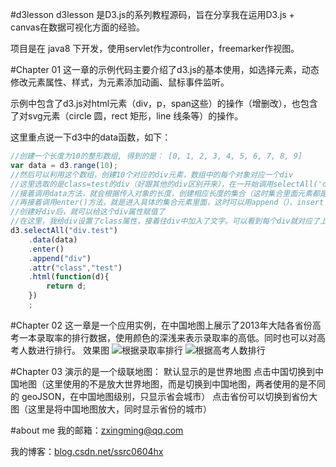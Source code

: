 #d3lesson
d3lesson 是D3.js的系列教程源码，旨在分享我在运用D3.js + canvas在数据可视化方面的经验。

项目是在 java8 下开发，使用servlet作为controller，freemarker作视图。

#Chapter 01
这一章的示例代码主要介绍了d3.js的基本使用，如选择元素，动态修改元素属性、样式，为元素添加动画、鼠标事件监听。

示例中包含了d3.js对html元素（div，p，span这些）的操作（增删改），也包含了对svg元素（circle 圆，rect 矩形，line 线条等）的操作。

这里重点说一下d3中的data函数，如下：
```javascript
//创建一个长度为10的整形数组, 得到的是： [0, 1, 2, 3, 4, 5, 6, 7, 8, 9]
var data = d3.range(10);
//然后可以利用这个数组，创建10个对应的div元素，数组中的每个对象对应一个div
//这里选取的是class=test的div（好跟其他的div区别开来），在一开始调用selectAll('div.test')得到的其实是一个空集合
//接着调用data方法，就会根据传入对象的长度，创建相应长度的集合（这时集合里面元素都是空的，是给之后的div预留的空位置）
//再接着调用enter()方法，就是进入具体的集合元素里面，这时可以用append（）、insert（）这些方法创建html元素
//创建好div后，就可以给这个div属性赋值了
//在这里，我给div设置了class属性，接着往div中加入了文字。可以看到每个div就对应了上一步创建的数据中的一个元素，可以使用数据元素的数据了
d3.selectAll("div.test")
    .data(data)
    .enter()
    .append("div")
    .attr("class","test")
    .html(function(d){
        return d;
    })
    ;
```

#Chapter 02
这一章是一个应用实例，在中国地图上展示了2013年大陆各省份高考一本录取率的排行数据，使用颜色的深浅来表示录取率的高低。同时也可以对高考人数进行排行。
效果图
![根据录取率排行](http://img.blog.csdn.net/20141205112831406?watermark/2/text/aHR0cDovL2Jsb2cuY3Nkbi5uZXQvc3NyYzA2MDRoeA==/font/5a6L5L2T/fontsize/400/fill/I0JBQkFCMA==/dissolve/70/gravity/SouthEast)
![根据高考人数排行](http://img.blog.csdn.net/20141205112919843?watermark/2/text/aHR0cDovL2Jsb2cuY3Nkbi5uZXQvc3NyYzA2MDRoeA==/font/5a6L5L2T/fontsize/400/fill/I0JBQkFCMA==/dissolve/70/gravity/SouthEast)

#Chapter 03
演示的是一个级联地图：
默认显示的是世界地图
点击中国切换到中国地图（这里使用的不是放大世界地图，而是切换到中国地图，两者使用的是不同的 geoJSON，在中国地图级别，只显示省会城市）
点击省份可以切换到省份大图（这里是将中国地图放大，同时显示省份的城市）


#about me
我的邮箱：zxingming@qq.com

我的博客：[blog.csdn.net/ssrc0604hx](http://blog.csdn.net/ssrc0604hx)